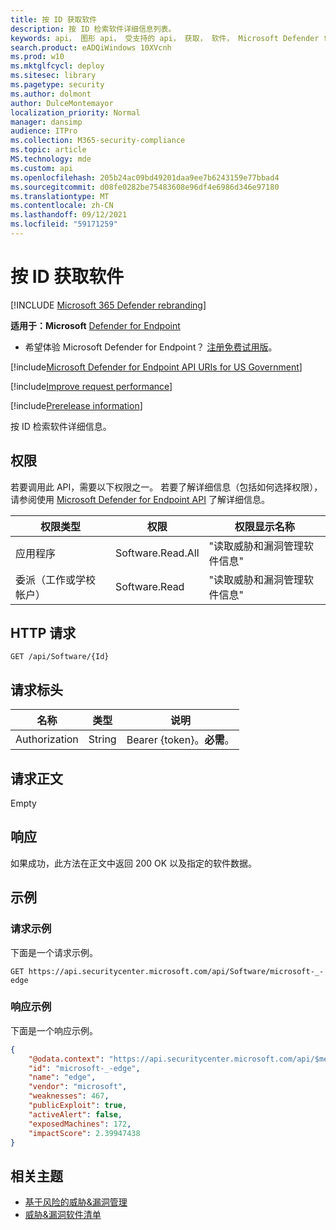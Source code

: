 ```yaml
---
title: 按 ID 获取软件
description: 按 ID 检索软件详细信息列表。
keywords: api， 图形 api， 受支持的 api， 获取， 软件， Microsoft Defender for Endpoint tvm api
search.product: eADQiWindows 10XVcnh
ms.prod: w10
ms.mktglfcycl: deploy
ms.sitesec: library
ms.pagetype: security
ms.author: dolmont
author: DulceMontemayor
localization_priority: Normal
manager: dansimp
audience: ITPro
ms.collection: M365-security-compliance
ms.topic: article
MS.technology: mde
ms.custom: api
ms.openlocfilehash: 205b24ac09bd49201daa9ee7b6243159e77bbad4
ms.sourcegitcommit: d08fe0282be75483608e96df4e6986d346e97180
ms.translationtype: MT
ms.contentlocale: zh-CN
ms.lasthandoff: 09/12/2021
ms.locfileid: "59171259"
---
```

# <a name="get-software-by-id"></a>按 ID 获取软件

[!INCLUDE [Microsoft 365 Defender rebranding](../../includes/microsoft-defender.md)]

**适用于：Microsoft** [Defender for Endpoint](https://go.microsoft.com/fwlink/?linkid=2154037)

- 希望体验 Microsoft Defender for Endpoint？ [注册免费试用版](https://signup.microsoft.com/create-account/signup?products=7f379fee-c4f9-4278-b0a1-e4c8c2fcdf7e&ru=https://aka.ms/MDEp2OpenTrial?ocid=docs-wdatp-exposedapis-abovefoldlink)。

[!include[Microsoft Defender for Endpoint API URIs for US Government](../../includes/microsoft-defender-api-usgov.md)]

[!include[Improve request performance](../../includes/improve-request-performance.md)]

[!include[Prerelease information](../../includes/prerelease.md)]

按 ID 检索软件详细信息。

## <a name="permissions"></a>权限

若要调用此 API，需要以下权限之一。 若要了解详细信息（包括如何选择权限），请参阅使用 [Microsoft Defender for Endpoint API](apis-intro.md) 了解详细信息。

权限类型|权限|权限显示名称
---|---|---
应用程序|Software.Read.All|"读取威胁和漏洞管理软件信息"
委派（工作或学校帐户）|Software.Read|"读取威胁和漏洞管理软件信息"

## <a name="http-request"></a>HTTP 请求

```http
GET /api/Software/{Id}
```

## <a name="request-headers"></a>请求标头

名称|类型|说明
---|---|---
Authorization|String|Bearer {token}。**必需**。

## <a name="request-body"></a>请求正文

Empty

## <a name="response"></a>响应

如果成功，此方法在正文中返回 200 OK 以及指定的软件数据。

## <a name="example"></a>示例

### <a name="request-example"></a>请求示例

下面是一个请求示例。

```http
GET https://api.securitycenter.microsoft.com/api/Software/microsoft-_-edge
```

### <a name="response-example"></a>响应示例

下面是一个响应示例。

```json
{
    "@odata.context": "https://api.securitycenter.microsoft.com/api/$metadata#Software/$entity",
    "id": "microsoft-_-edge",
    "name": "edge",
    "vendor": "microsoft",
    "weaknesses": 467,
    "publicExploit": true,
    "activeAlert": false,
    "exposedMachines": 172,
    "impactScore": 2.39947438
}
```

## <a name="related-topics"></a>相关主题

- [基于风险的威胁&漏洞管理](/microsoft-365/security/defender-endpoint/next-gen-threat-and-vuln-mgt)
- [威胁&漏洞软件清单](/microsoft-365/security/defender-endpoint/tvm-software-inventory)

